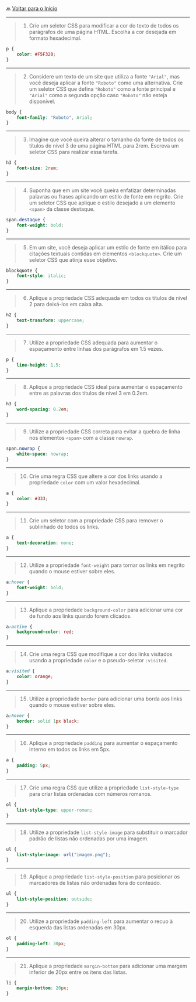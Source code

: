 🔙 [Voltar para o Início](https://github.com/4L1C3-R4BB1T/desenvolvimento-web "Voltar para o Início")

---

> 1. Crie um seletor CSS para modificar a cor do texto de todos os parágrafos de uma página HTML. Escolha a cor desejada em formato hexadecimal.

```css
p {
    color: #F5F320;
}
```

---

> 2. Considere um texto de um site que utiliza a fonte ```"Arial"```, mas você deseja aplicar a fonte ```"Roboto"``` como uma alternativa. Crie um seletor CSS que defina ```"Roboto"``` como a fonte principal e ```"Arial"``` como a segunda opção caso ```"Roboto"``` não esteja disponível.

```css
body {
    font-family: "Roboto", Arial;
}
```

---

> 3. Imagine que você queira alterar o tamanho da fonte de todos os títulos de nível 3 de uma página HTML para 2rem. Escreva um seletor CSS para realizar essa tarefa.

```css
h3 {
    font-size: 2rem;
}
```

---

> 4. Suponha que em um site você queira enfatizar determinadas palavras ou frases aplicando um estilo de fonte em negrito. Crie um seletor CSS que aplique o estilo desejado a um elemento ```<span>``` da classe destaque.

```css
span.destaque {
    font-weight: bold;
}
```

---

> 5. Em um site, você deseja aplicar um estilo de fonte em itálico para citações textuais contidas em elementos ```<blockquote>```. Crie um seletor CSS que atinja esse objetivo.

```css
blockquote {
    font-style: italic;
}
```

---

> 6. Aplique a propriedade CSS adequada em todos os títulos de nível 2 para deixá-los em caixa alta.

```css
h2 {
    text-transform: uppercase;
}
```

---

> 7. Utilize a propriedade CSS adequada para aumentar o espaçamento entre linhas dos parágrafos em 1.5 vezes.

```css
p {
    line-height: 1.5;
}
```

---

> 8. Aplique a propriedade CSS ideal para aumentar o espaçamento entre as palavras dos títulos de nível 3 em 0.2em.

```css
h3 {
    word-spacing: 0.2em;
}
```

---

> 9. Utilize a propriedade CSS correta para evitar a quebra de linha nos elementos ```<span>``` com a classe ```nowrap```.

```css
span.nowrap {
    white-space: nowrap;
}
```

---

> 10. Crie uma regra CSS que altere a cor dos links usando a propriedade ```color``` com um valor hexadecimal.

```css
a {
    color: #333;
}
```

---

> 11. Crie um seletor com a propriedade CSS para remover o sublinhado de todos os links.

```css
a {
    text-decoration: none;
}
```

---

> 12. Utilize a propriedade ```font-weight``` para tornar os links em negrito quando o mouse estiver sobre eles.


```css
a:hover {
    font-weight: bold;
}
```

---

> 13. Aplique a propriedade ```background-color``` para adicionar uma cor de fundo aos links quando forem clicados. 

```css
a:active {
    background-color: red;
}
```

---

> 14. Crie uma regra CSS que modifique a cor dos links visitados usando a propriedade ```color``` e o pseudo-seletor ```:visited```.

```css
a:visited {
    color: orange;
}
```

---

> 15. Utilize a propriedade ```border``` para adicionar uma borda aos links quando o mouse estiver sobre eles.

```css
a:hover {
    border: solid 1px black;
}
```

---

> 16. Aplique a propriedade ```padding``` para aumentar o espaçamento interno em todos os links em 5px.

```css
a {
    padding: 5px;
}
```

---

> 17. Crie uma regra CSS que utilize a propriedade ```list-style-type``` para criar listas ordenadas com números romanos.

```css
ol {
    list-style-type: upper-roman;
}
```

---

> 18. Utilize a propriedade ```list-style-image``` para substituir o marcador padrão de listas não ordenadas por uma imagem.

```css
ul {
    list-style-image: url("imagem.png");
}
```

---

> 19. Aplique a propriedade ```list-style-position``` para posicionar os marcadores de listas não ordenadas fora do conteúdo.

```css
ul {
    list-style-position: outside;
}
```

---

> 20. Utilize a propriedade ```padding-left``` para aumentar o recuo à esquerda das listas ordenadas em 30px.

```css
ol {
    padding-left: 30px;
}
```

---

> 21. Aplique a propriedade ```margin-bottom``` para adicionar uma margem inferior de 20px entre os itens das listas. 

```css
li {
    margin-bottom: 20px;
}
```
